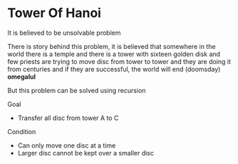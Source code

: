 # Tower Of Hanoi

It is believed to be unsolvable problem

There is story behind this problem, it is believed that somewhere in the world there is a temple
and there is a tower with sixteen golden disk
and few priests are trying to move disc from tower to tower and they are doing it from centuries
and if they are successful, the world will end (doomsday) **omegalul**

But this problem can be solved using recursion

Goal 
- Transfer all disc from tower A to C

Condition
- Can only move one disc at a time
- Larger disc cannot be kept over a smaller disc
